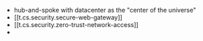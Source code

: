 
- hub-and-spoke with datacenter as the "center of the universe"
- [[t.cs.security.secure-web-gateway]]
- [[t.cs.security.zero-trust-network-access]]
- 